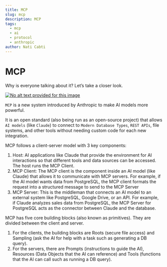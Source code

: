 ```yaml
---
title: MCP
slug: mcp
description: MCP
tags:
  - mcp
  - ai
  - protocol
  - anthropic
author: Nati Cabti
---
```


# MCP

Why is everyone talking about it? Let’s take a closer look.

[
![No alt text provided for this image](https://substackcdn.com/image/fetch/w_1456,c_limit,f_auto,q_auto:good,fl_lossy/https%3A%2F%2Fsubstack-post-media.s3.amazonaws.com%2Fpublic%2Fimages%2F840e868d-2c83-4b1b-a881-df1da6c6e332_1309x1536.gif "No alt text provided for this image")
](https://substackcdn.com/image/fetch/f_auto,q_auto:good,fl_progressive:steep/https%3A%2F%2Fsubstack-post-media.s3.amazonaws.com%2Fpublic%2Fimages%2F840e868d-2c83-4b1b-a881-df1da6c6e332_1309x1536.gif)

`MCP` is a new system introduced by Anthropic to make AI models more powerful.

It is an open standard (also being run as an open-source project) that allows `AI models` (like `Claude`) to connect to `Modern Database Types`, `REST APIs`, file systems, and other tools without needing custom code for each new integration.

MCP follows a client-server model with 3 key components:

1. Host: AI applications like Claude that provide the environment for AI interactions so that different tools and data sources can be accessed. The host runs the MCP Client.
2. MCP Client: The MCP client is the component inside an AI model (like Claude) that allows it to communicate with MCP servers. For example, if the AI model wants data from PostgreSQL, the MCP client formats the request into a structured message to send to the MCP Server
3. MCP Server: This is the middleman that connects an AI model to an external system like PostgreSQL, Google Drive, or an API. For example, if Claude analyzes sales data from PostgreSQL, the MCP Server for PostgreSQL acts as the connector between Claude and the database.

MCP has five core building blocks (also known as primitives). They are divided between the client and server.

1. For the clients, the building blocks are Roots (secure file access) and Sampling (ask the AI for help with a task such as generating a DB query).
2. For the servers, there are Prompts (instructions to guide the AI), Resources (Data Objects that the AI can reference) and Tools (functions that the AI can call such as running a DB query).
